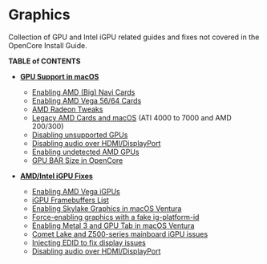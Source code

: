 # Graphics
Collection of GPU and Intel iGPU related guides and fixes not covered in the OpenCore Install Guide.

**TABLE of CONTENTS**

- [**GPU Support in macOS**](https://github.com/5T33Z0/OC-Little-Translated/tree/main/11_Graphics/GPU)
	- [Enabling AMD (Big) Navi Cards](https://github.com/5T33Z0/OC-Little-Translated/tree/main/11_Graphics/GPU/AMD_Navi)
	- [Enabling AMD Vega 56/64 Cards](https://github.com/5T33Z0/OC-Little-Translated/tree/main/11_Graphics/GPU/AMD_Vega)
	- [AMD Radeon Tweaks](https://github.com/5T33Z0/OC-Little-Translated/tree/main/11_Graphics/GPU/AMD_Radeon_Tweaks)
	- [Legacy AMD Cards and macOS](https://web.archive.org/web/20170814210930/http://www.rampagedev.com/guides/graphic-cards-injection/) (ATI 4000 to 7000 and AMD 200/300)
	- [Disabling unsupported GPUs](https://github.com/5T33Z0/OC-Little-Translated/tree/main/11_Graphics/GPU/Disabling_unsupported_GPUs)
	- [Disabling audio over HDMI/DisplayPort](https://github.com/5T33Z0/OC-Little-Translated/tree/main/11_Graphics/GPU/Disabling_AppleGFXHDA)
	- [Enabling undetected AMD GPUs](https://github.com/5T33Z0/OC-Little-Translated/tree/main/11_Graphics/GPU/GPU_undetected)
	- [GPU BAR Size in OpenCore](https://github.com/5T33Z0/OC-Little-Translated/tree/main/11_Graphics/GPU/GPU-BAR_Size)

- [**AMD/Intel iGPU Fixes**](https://github.com/5T33Z0/OC-Little-Translated/tree/main/11_Graphics/iGPU)
	- [Enabling AMD Vega iGPUs](https://github.com/5T33Z0/OC-Little-Translated/tree/main/11_Graphics/iGPU/AMD) 
	- [iGPU Framebuffers List](https://github.com/5T33Z0/OC-Little-Translated/blob/main/11_Graphics/iGPU/iGPU_DeviceProperties.md)
	- [Enabling Skylake Graphics in macOS Ventura](https://github.com/5T33Z0/OC-Little-Translated/tree/main/11_Graphics/iGPU/Skylake_Spoofing_macOS13)
	- [Force-enabling graphics with a fake ig-platform-id](https://github.com/5T33Z0/OC-Little-Translated/blob/main/11_Graphics/iGPU/Fake_ig-platform-id.md)
	- [Enabling Metal 3 and GPU Tab in macOS Ventura](https://github.com/5T33Z0/OC-Little-Translated/tree/main/11_Graphics/Metal_3)
	- [Comet Lake and Z500-series mainboard iGPU issues](https://github.com/5T33Z0/OC-Little-Translated/tree/main/11_Graphics/iGPU/Cometlake_Z590#comet-lake-igpu-issues-on-500-series-mainboards)  
	- [Injecting EDID to fix display issues](https://github.com/5T33Z0/OC-Little-Translated/blob/main/11_Graphics/Inject_EDID/README.md#injecting-edid-to-fix-display-issues)
	- [Disabling audio over HDMI/DisplayPort](https://github.com/5T33Z0/OC-Little-Translated/blob/main/11_Graphics/iGPU/iGPU_disable_audio_over_HDMI-DP.md)
